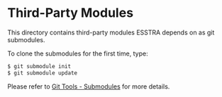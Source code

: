 # Third-Party Modules

This directory contains third-party modules ESSTRA depends on as git submodules.

To clone the submodules for the first time, type:

```sh
$ git submodule init
$ git submodule update
```

Please refer to
[Git Tools - Submodules](https://git-scm.com/book/en/v2/Git-Tools-Submodules)
for more details.

